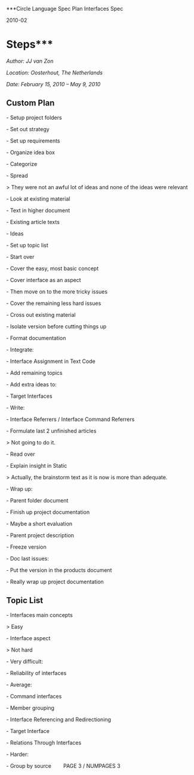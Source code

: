 ﻿
***Circle Language Spec Plan
Interfaces Spec

2010-02

Steps***
============================


*Author: JJ van Zon*

*Location: Oosterhout, The Netherlands*

*Date: February 15, 2010 – May 9, 2010*
## **Custom Plan**
\- Setup project folders

\- Set out strategy

\- Set up requirements

\- Organize idea box

\- Categorize

\- Spread

\> They were not an awful lot of ideas and none of the ideas were relevant

\- Look at existing material

\- Text in higher document

\- Existing article texts

\- Ideas

\- Set up topic list

\- Start over

\- Cover the easy, most basic concept

\- Cover interface as an aspect

\- Then move on to the more tricky issues

\- Cover the remaining less hard issues

\- Cross out existing material

\- Isolate version before cutting things up

\- Format documentation

\- Integrate:

\- Interface Assignment in Text Code

\- Add remaining topics

\- Add extra ideas to:

\- Target Interfaces

\- Write:

\- Interface Referrers / Interface Command Referrers

\- Formulate last 2 unfinished articles

\> Not going to do it.

\- Read over

\- Explain insight in Static

\> Actually, the brainstorm text as it is now is more than adequate.

\- Wrap up:

\- Parent folder document

\- Finish up project documentation

\- Maybe a short evaluation

\- Parent project description

\- Freeze version

\- Doc last issues:

\- Put the version in the products document

\- Really wrap up project documentation
## **Topic List**
\- Interfaces main concepts

\> Easy

\- Interface aspect

\> Not hard

\- Very difficult:

\- Reliability of interfaces

\- Average:

\- Command interfaces

\- Member grouping

\- Interface Referencing and Redirectioning

\- Target Interface

\- Relations Through Interfaces

\- Harder:

\- Group by source
`	 `PAGE 3 /  NUMPAGES 3
